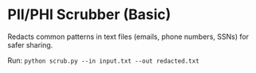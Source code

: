 # PII/PHI Scrubber (Basic)

Redacts common patterns in text files (emails, phone numbers, SSNs) for safer sharing.

Run: `python scrub.py --in input.txt --out redacted.txt`
